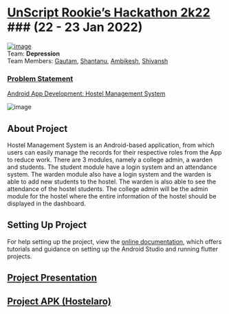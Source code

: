 # [UnScript Rookie’s Hackathon 2k22](https://unscript-rookies.netlify.app/) ### (22 - 23 Jan 2022)
[![image](https://user-images.githubusercontent.com/76626284/150655704-2a18d777-c805-46e1-bcb9-87c4e3dffb24.png)](https://unscript-rookies.netlify.app/)<br />
Team: **Depression** <br />
Team Members: [Gautam](https://github.com/Darkknight131714), [Shantanu](https://github.com/underoot-iota), [Ambikesh](https://github.com/AmbikeshArman), [Shivansh](https://github.com/shivansh2741)

### <ins>Problem Statement</ins>
[Android App Development: Hostel Management System](https://drive.google.com/file/d/1jsXJSSJldK6UWoy37u19vieMMOC6ZcoR/view?usp=sharing)

![image](https://user-images.githubusercontent.com/76626284/150656138-05fc8ab1-e67b-4666-b90c-58baed733f3e.png)

## About Project
Hostel Management System is an Android-based application, from which users can easily manage the records for their respective roles from the App to reduce work. There are 3 modules, namely a college admin, a warden and students. The student module have a login system and an attendance system. The warden module also have a login system and the warden is able to add new students to the hostel. The warden is also able to see the attendance of the hostel students. The college admin will be the admin module for the hostel where the entire information of the hostel should be displayed in the dashboard.


## Setting Up Project
For help setting up the project, view the [online documentation](https://developer.android.com/studio/intro), which offers tutorials and guidance on setting up the Android Studio and running flutter projects.


## [Project Presentation](https://docs.google.com/presentation/d/1jpCOazm9evDQQ7KcCcttwHoPv49AYcgrYGoRxHKqPZs/edit?usp=sharing)


## [Project APK (Hostelaro)](https://drive.google.com/file/d/1FLJPIrTpGOttUg8eTsEG9iBOU55sD9oc/view?usp=sharing)
